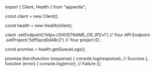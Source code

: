 import { Client, Health } from "appwrite";

const client = new Client();

const health = new Health(client);

client
    .setEndpoint('https://[HOSTNAME_OR_IP]/v1') // Your API Endpoint
    .setProject('5df5acd0d48c2') // Your project ID
;

const promise = health.getQueueLogs();

promise.then(function (response) {
    console.log(response); // Success
}, function (error) {
    console.log(error); // Failure
});